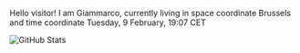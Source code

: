 Hello visitor! I am Giammarco, currently living in space coordinate Brussels and time coordinate Tuesday, 9 February, 19:07 CET

![GitHub Stats](https://github-readme-stats.vercel.app/api?username=grcasanova)
